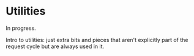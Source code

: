 # Utilities

In progress.

Intro to utilities: just extra bits and pieces that aren't explicitly part of the request cycle but are always used in it.
